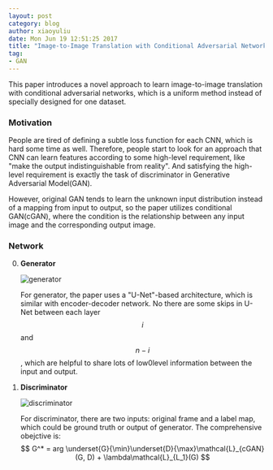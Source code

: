 ```yaml
---
layout: post
category: blog
author: xiaoyuliu
date: Mon Jun 19 12:51:25 2017
title: "Image-to-Image Translation with Conditional Adversarial Networks - Note"
tag:
- GAN
---
```


This paper introduces a novel approach to learn image-to-image translation with conditional adversarial networks, which is a uniform method instead of specially designed for one dataset.

### Motivation

People are tired of defining a subtle loss function for each CNN, which is hard some time as well. Therefore, people start to look for an approach that CNN can learn features according to some high-level requirement, like "make the output indistinguishable from reality". And satisfying the high-level requirement is exactly the task of discriminator in Generative Adversarial Model(GAN). 

However, original GAN tends to learn the unknown input distribution instead of a mapping from input to output, so the paper utilizes conditional GAN(cGAN), where the condition is the relationship between any input image and the corresponding output image.

### Network

0. **Generator**

    ![generator](https://cl.ly/1Q3c2G22172q/Image%202017-06-19%20at%201.09.23%20PM.png)

    For generator, the paper uses a "U-Net"-based architecture, which is similar with encoder-decoder network. No there are some skips in U-Net between each layer $$i$$ and $$n-i$$, which are helpful to share lots of low0level information between the input and output.

1. **Discriminator**

    ![discriminator](https://cl.ly/091m253Q0B32/Image%202017-06-19%20at%201.16.55%20PM.png)

    For discriminator, there are two inputs: original frame and a label map, which could be ground truth or output of generator. The comprehensive obejctive is:
    $$
    G^* = arg \underset{G}{\min}\underset{D}{\max}\mathcal{L}_{cGAN}(G, D) + \lambda\mathcal{L}_{L_1}(G)
    $$



